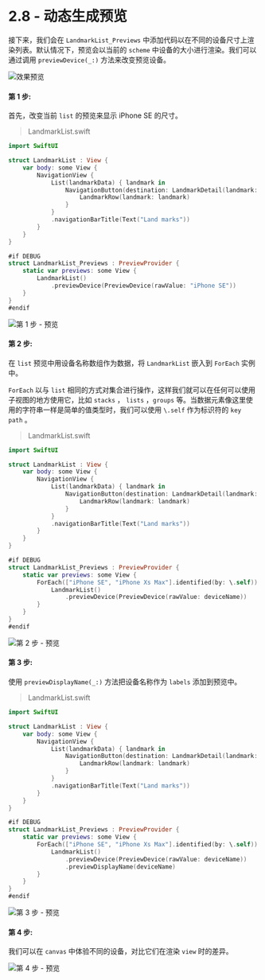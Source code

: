 # 2.8 - 动态生成预览

接下来，我们会在 `LandmarkList_Previews` 中添加代码以在不同的设备尺寸上渲染列表。默认情况下，预览会以当前的 `scheme` 中设备的大小进行渲染。我们可以通过调用 `previewDevice(_:)` 方法来改变预览设备。

![&#x6548;&#x679C;&#x9884;&#x89C8;](../../../.gitbook/assets/image%20%2832%29.png)

#### 第 1 步:

首先，改变当前 `list` 的预览来显示 iPhone SE 的尺寸。

> LandmarkList.swift

```swift
import SwiftUI

struct LandmarkList : View {
    var body: some View {
        NavigationView {
            List(landmarkData) { landmark in
                NavigationButton(destination: LandmarkDetail(landmark: landmark)) {
                    LandmarkRow(landmark: landmark)
                }
            }
            .navigationBarTitle(Text("Land marks"))
        }
    }
}

#if DEBUG
struct LandmarkList_Previews : PreviewProvider {
    static var previews: some View {
        LandmarkList()
            .previewDevice(PreviewDevice(rawValue: "iPhone SE"))
    }
}
#endif
```

![&#x7B2C; 1 &#x6B65; - &#x9884;&#x89C8;](../../../.gitbook/assets/image%20%289%29.png)

#### 第 2 步:

在 `list` 预览中用设备名称数组作为数据，将 `LandmarkList` 嵌入到 `ForEach` 实例中。

`ForEach` 以与 `list` 相同的方式对集合进行操作，这样我们就可以在任何可以使用子视图的地方使用它，比如 `stacks` ， `lists` ，`groups` 等。当数据元素像这里使用的字符串一样是简单的值类型时，我们可以使用 `\.self` 作为标识符的 `key path` 。

> LandmarkList.swift

```swift
import SwiftUI

struct LandmarkList : View {
    var body: some View {
        NavigationView {
            List(landmarkData) { landmark in
                NavigationButton(destination: LandmarkDetail(landmark: landmark)) {
                    LandmarkRow(landmark: landmark)
                }
            }
            .navigationBarTitle(Text("Land marks"))
        }
    }
}

#if DEBUG
struct LandmarkList_Previews : PreviewProvider {
    static var previews: some View {
        ForEach(["iPhone SE", "iPhone Xs Max"].identified(by: \.self)) { deviceName in
            LandmarkList()
                .previewDevice(PreviewDevice(rawValue: deviceName))
        }
    }
}
#endif
```

![&#x7B2C; 2 &#x6B65; - &#x9884;&#x89C8;](../../../.gitbook/assets/image%20%2826%29.png)

#### 第 3 步:

使用 `previewDisplayName(_:)` 方法把设备名称作为 `labels` 添加到预览中。

> LandmarkList.swift

```swift
import SwiftUI

struct LandmarkList : View {
    var body: some View {
        NavigationView {
            List(landmarkData) { landmark in
                NavigationButton(destination: LandmarkDetail(landmark: landmark)) {
                    LandmarkRow(landmark: landmark)
                }
            }
            .navigationBarTitle(Text("Land marks"))
        }
    }
}

#if DEBUG
struct LandmarkList_Previews : PreviewProvider {
    static var previews: some View {
        ForEach(["iPhone SE", "iPhone Xs Max"].identified(by: \.self)) { deviceName in
            LandmarkList()
                .previewDevice(PreviewDevice(rawValue: deviceName))
                .previewDisplayName(deviceName)
        }
    }
}
#endif
```

![&#x7B2C; 3 &#x6B65; - &#x9884;&#x89C8;](../../../.gitbook/assets/image%20%2823%29.png)

#### 第 4 步:

我们可以在 `canvas` 中体验不同的设备，对比它们在渲染 `view` 时的差异。

![&#x7B2C; 4 &#x6B65; - &#x9884;&#x89C8;](../../../.gitbook/assets/image%20%286%29.png)



